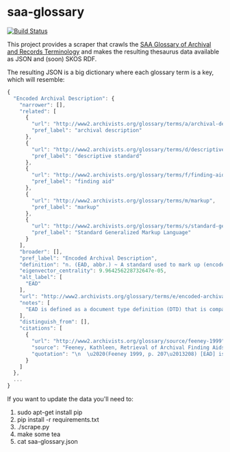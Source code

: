 saa-glossary
============

[![Build Status](https://secure.travis-ci.org/edsu/saa-glossary.png)](http://travis-ci.org/edsu/saa-glossary)

This project provides a scraper that crawls the [SAA Glossary of Archival and Records Terminology](http://www.archivists.org/glossary/) and makes the resulting thesaurus data available as JSON and (soon) SKOS RDF.

The resulting JSON is a big dictionary where each glossary term is a key, which
will resemble:

```javascript
{
  "Encoded Archival Description": {
    "narrower": [], 
    "related": [
      {
        "url": "http://www2.archivists.org/glossary/terms/a/archival-description", 
        "pref_label": "archival description"
      }, 
      {
        "url": "http://www2.archivists.org/glossary/terms/d/descriptive-standard", 
        "pref_label": "descriptive standard"
      }, 
      {
        "url": "http://www2.archivists.org/glossary/terms/f/finding-aid", 
        "pref_label": "finding aid"
      }, 
      {
        "url": "http://www2.archivists.org/glossary/terms/m/markup", 
        "pref_label": "markup"
      }, 
      {
        "url": "http://www2.archivists.org/glossary/terms/s/standard-generalized-markup-language", 
        "pref_label": "Standard Generalized Markup Language"
      }
    ], 
    "broader": [], 
    "pref_label": "Encoded Archival Description", 
    "definition": "n. (EAD, abbr.) ~ A standard used to mark up (encode) finding aids that reflects the hierarchical nature of archival collections and that provides a structure for describing the whole of a collection, as well as its components.", 
    "eigenvector_centrality": 9.964256228732647e-05, 
    "alt_label": [
      "EAD"
    ], 
    "url": "http://www2.archivists.org/glossary/terms/e/encoded-archival-description", 
    "notes": [
      "EAD is defined as a document type definition (DTD) that is compatible with both Standard Generalized Markup Language (SGML) and extensible markup language (XML).  See the related standards "
    ], 
    "distinguish_from": [], 
    "citations": [
      {
        "url": "http://www2.archivists.org/glossary/source/feeney-1999", 
        "source": "Feeney, Kathleen, Retrieval of Archival Finding Aids Using World-Wide-Web Search Engines. ", 
        "quotation": "\n  \u2020(Feeney 1999, p. 207\u2013208) [EAD] is intended to provide repositories with a means of establishing an effective, accessible, and stable presence for their holdings information.  EAD accommodates variations in the length and content of finding aids within and among repositories, and preserves in electronic form the complex, hierarchically structured descriptive information found in archival repositories and registers, while also enabling the documents to be navigated and searched in ways that their printed counterparts cannot.  "
      }
    ]
  }, 
  ...
}
```

If you want to update the data you'll need to:

1. sudo apt-get install pip
1. pip install -r requirements.txt
1. ./scrape.py
1. make some tea
1. cat saa-glossary.json
